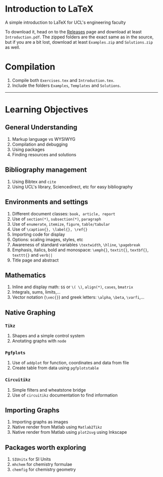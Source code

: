 # Introduction to LaTeX 
A simple introduction to LaTeX for UCL's engineering faculty

To download it, head on to the [Releases](https://github.com/jjholt/introduction-to-latex/releases) page and download at least `Introduction.pdf`.
The zipped folders are the exact same as in the source, but if you are a bit lost, download at least `Examples.zip` and `Solutions.zip` as well.

# Compilation
1. Compile both `Exercises.tex` and `Introduction.tex`.
2. Include the folders `Examples`, `Templates` and `Solutions`.

----------
# Learning Objectives
## General Understanding
1. Markup language vs WYSIWYG
2. Compilation and debugging
3. Using packages
4. Finding resources and solutions

## Bibliography management
1. Using Bibtex and `cite`
2. Using UCL's library, Sciencedirect, etc for easy bibliography

## Environments and settings
1. Different document classes: `book, article, report`
2. Use of `section(*)`, `subsection(*)`, `paragraph`
3. Use of `enumerate`, `itemize`, `figure`, `table/tabular`
4. Use of `\caption{}, \label{}, \ref{}`
5. Importing code for display
6. Options: scaling images, styles, etc
7. Awareness of standard variables `\textwidth`, `\hline`, `\pagebreak`
8. Emphasis, italics, bold and monospace: `\emph{}`, `textit{}`, `textbf{}`, `texttt{}` and `verb||`
9. Title page and abstract

## Mathematics
1. Inline and display math: `$$` or `\( \)`, `align(*)`, `cases`, `bmatrix`
2. Integrals, sums, limits,...
3. Vector notation (`\vec{}`) and greek letters: `\alpha`, `\beta`, `\varfi`,...

## Native Graphing
### `Tikz`
1. Shapes and a simple control system
2. Anotating graphs with `node`
### `Pgfplots`
1. Use of `addplot` for function, coordinates and data from file
2. Create table from data using `pgfplotstable`
### `Circuitikz`
1. Simple filters and wheatstone bridge
2. Use of `circuitikz` documentation to find information

## Importing Graphs
1. Importing graphs as images
2. Native render from Matlab using `Matlab2Tikz`
3. Native render from Matlab using `plot2svg` using Inkscape

## Packages worth exploring
1. `SIUnitx` for SI Units
2. `mhchem` for chemistry formulae
3. `chemfig` for chemistry geometry
